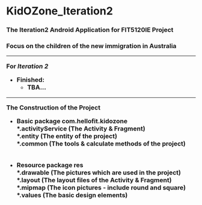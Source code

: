 # KidOZone_Iteration2
<h3>The Iteration2 Android Application for FIT5120IE Project<h3>
 
Focus on the children of the new immigration in Australia 
 
----
 
For _Iteration 2_
 
* Finished:
	* TBA...

-----

The Construction of the Project

- Basic package
	com.hellofit.kidozone<br>
			\*.activityService (The Activity & Fragment)<br>
			\*.entity (The entity of the project)<br>
			\*.common (The tools & calculate methods of the project)<br><br>
			
- Resource package
	res<br>
		\*.drawable (The pictures which are used in the project)<br>
		\*.layout (The layout files of the Activity & Fragment)<br>
		\*.mipmap (The icon pictures - include round and square)<br>
		\*.values (The basic design elements)<br>
